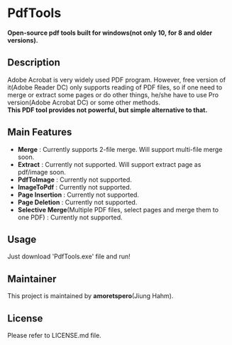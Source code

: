 # PdfTools  
  
**Open-source pdf tools built for windows(not only 10, for 8 and older versions).**  
  
## Description  
  
Adobe Acrobat is very widely used PDF program. However, free version of it(Adobe Reader DC) only supports reading of PDF files,
so if one need to merge or extract some pages or do other things, he/she have to use Pro version(Adobe Acrobat DC) or some other methods.  
**This PDF tool provides not powerful, but simple alternative to that.**  
  
## Main Features  
  
- **Merge** : Currently supports 2-file merge. Will support multi-file merge soon.  
- **Extract** : Currently not supported. Will support extract page as pdf/image soon.  
- **PdfToImage** : Currently not supported.  
- **ImageToPdf** : Currently not supported.  
- **Page Insertion** : Currently not supported.  
- **Page Deletion** : Currently not supported.  
- **Selective Merge**(Multiple PDF files, select pages and merge them to one PDF) : Currently not supported.  
  
## Usage  
Just download 'PdfTools.exe' file and run!
  
## Maintainer  
  
This project is maintained by **amoretspero**(Jiung Hahm).  
  
## License  
  
Please refer to LICENSE.md file.
